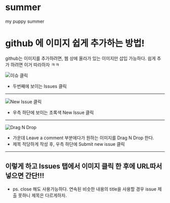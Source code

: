 # summer
my puppy summer

# github 에 이미지 쉽게 추가하는 방법! 

github는 이미지를 추가하려면, 웹 상에 올라가 있는 이미지만 삽입 가능하다.
쉽게 추가 하려면 이거 따라하자 ㅋㅋ

![이슈 클릭](https://user-images.githubusercontent.com/48010847/54072213-057e6d80-42bb-11e9-84b8-2f3a11ab19e2.PNG)
* 두번째에 보이는 Issues 클릭
-------------------------------------------------------------------------

![New Issue 클릭](https://user-images.githubusercontent.com/48010847/54072214-057e6d80-42bb-11e9-8916-61aa2f291f0d.PNG)
* 우측 하단에 보이는 초록색 New Issue 클릭
-------------------------------------------------------------------------

![Drag N Drop](https://user-images.githubusercontent.com/48010847/54072212-04e5d700-42bb-11e9-9610-1a87428ce056.PNG)
* 가운데 Leave a comment 부분에다가 원하는 이미지를 Drag N Drop 한다.
* 제목 적당하게 작성 후, 우측 하단에 Submit new issue 클릭
-------------------------------------------------------------------------


## 이렇게 하고 Issues 탭에서 이미지 클릭 한 후에 URL따서 넣으면 간단!!!

* ps. close 해도 사용가능하다. 연속된 비슷한 내용의 title을 사용할 경우 issue 제출 못하니 제목은 다르게하자.

 

